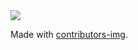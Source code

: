 <a href="https://github.com/danger-ahead/roBOT/graphs/contributors">
  <img src="https://contrib.rocks/image?repo=danger-ahead/roBOT" />
</a>

Made with [contributors-img](https://contrib.rocks).